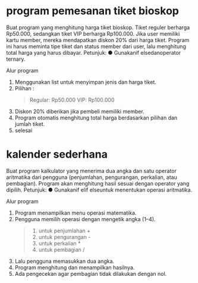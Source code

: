 # program pemesanan tiket bioskop
 Buat program yang menghitung harga tiket bioskop. Tiket reguler berharga Rp50.000,
 sedangkan tiket VIP berharga Rp100.000. Jika user memiliki kartu member, mereka
 mendapatkan diskon 20% dari harga tiket. Program ini harus meminta tipe tiket dan status
 member dari user, lalu menghitung total harga yang harus dibayar.
 Petunjuk:
 ● Gunakanif elsedanoperator ternary.

 Alur program
1. Menggunakan list untuk menyimpan jenis dan harga tiket.
2. Pilihan :
   >Regular: Rp50.000
   >VIP: Rp100.000
3. Diskon 20% diberikan jika pembeli memiliki member.
4. Program otomatis menghitung total harga berdasarkan pilihan dan jumlah tiket.
5. selesai

# kalender sederhana
 Buat program kalkulator yang menerima dua angka dan satu operator aritmatika dari
 pengguna (penjumlahan, pengurangan, perkalian, atau pembagian). Program akan
 menghitung hasil sesuai dengan operator yang dipilih.
 Petunjuk:
 ● Gunakanif elif elseuntuk menentukan operasi aritmatika.

 Alur program
1. Program menampilkan menu operasi matematika.
2. Pengguna memilih operasi dengan mengetik angka (1–4).
   > 1. untuk penjumlahan +
   > 2. untuk pengurangan -
   > 3. untuk perkalian *
   > 4. untuk pembagian /
3. Lalu pengguna memasukkan dua angka.
4. Program menghitung dan menampilkan hasilnya.
5. Ada pengecekan agar pembagian tidak dilakukan dengan nol.
